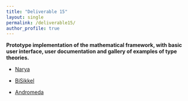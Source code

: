 ```yaml
---
title: "Deliverable 15"
layout: single
permalink: /deliverable15/
author_profile: true
---
```


**Prototype implementation of the mathematical framework, with basic user interface, user documentation and gallery of examples of type theories.**

- [Narya](https://github.com/gwaithimirdain/narya)

- [BiSikkel](https://zenodo.org/records/13939916)

- [Andromeda](https://www.andromeda-prover.org/)
